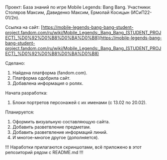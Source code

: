 Проект: База знаний по игре Mobile Legends: Bang Bang.
Участники: Столяров Максим, Давиденко Максим, Ермолай Косицын (ИСиП22-01/2п).

Ссылка на сайт: [https://mobile-legends-bang-bang-student-project.fandom.com/ru/wiki/Mobile_Legends:_Bang_Bang_(STUDENT_PROJECT)_%D0%92%D0%B8%D0%BA%D0%B8](https://mobile-legends-bang-bang-student-project.fandom.com/ru/wiki/Mobile_Legends:_Bang_Bang_(STUDENT_PROJECT)_%D0%92%D0%B8%D0%BA%D0%B8)

Сделано:
1. Найдена платформа (fandom.com).
2. Платформа одобрила сайт.
3. Добавлена информация о ролях.

Начата разработка: 
1. Блоки портретов персонажей с их именами (c 13.02 по 20.02).

Планируется:
1. Оформить визуальную составляющую сайта.
2. Добавить разветвление предметам.
3. Добавить разветвление информаций линий.
4. И многое-многое другое (дополняется).

!!! Наработки прилагаются скриншотами, всё приложено в этот репозиторий рядом с README.md !!!

